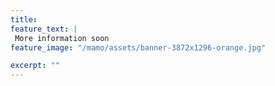 ```yaml
---
title: 
feature_text: | 
 More information soon
feature_image: "/mamo/assets/banner-3872x1296-orange.jpg"

excerpt: ""
---
```


